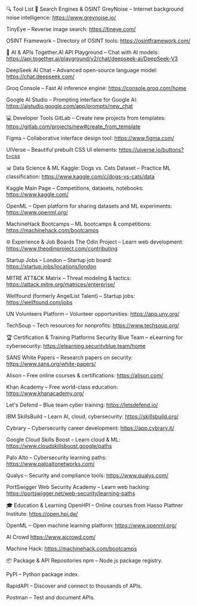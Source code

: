 🔍 Tool List
🔎 Search Engines & OSINT
GreyNoise – Internet background noise intelligence: https://www.greynoise.io/

TinyEye – Reverse image search: https://tineye.com/

OSINT Framework – Directory of OSINT tools: https://osintframework.com/


🧠 AI & APIs
Together.AI API Playground – Chat with AI models: https://api.together.ai/playground/v2/chat/deepseek-ai/DeepSeek-V3

DeepSeek AI Chat – Advanced open-source language model: https://chat.deepseek.com/

Groq Console – Fast AI inference engine: https://console.groq.com/home

Google AI Studio – Prompting interface for Google AI: https://aistudio.google.com/app/prompts/new_chat


💻 Developer Tools
GitLab – Create new projects from templates: https://gitlab.com/projects/new#create_from_template

Figma – Collaborative interface design tool: https://www.figma.com/

UIVerse – Beautiful prebuilt CSS UI elements: https://uiverse.io/buttons?t=css


📊 Data Science & ML
Kaggle: Dogs vs. Cats Dataset – Practice ML classification: https://www.kaggle.com/c/dogs-vs-cats/data

Kaggle Main Page – Competitions, datasets, notebooks: https://www.kaggle.com/

OpenML – Open platform for sharing datasets and ML experiments: https://www.openml.org/

MachineHack Bootcamps – ML bootcamps & competitions: https://machinehack.com/bootcamps


🌐 Experience & Job Boards
The Odin Project – Learn web development: https://www.theodinproject.com/contributing

Startup Jobs – London – Startup job board: https://startup.jobs/locations/london

MITRE ATT&CK Matrix – Threat modeling & tactics: https://attack.mitre.org/matrices/enterprise/

Wellfound (formerly AngelList Talent) – Startup jobs: https://wellfound.com/jobs

UN Volunteers Platform – Volunteer opportunities: https://app.unv.org/

TechSoup – Tech resources for nonprofits: https://www.techsoup.org/


🏆 Certification & Training Platforms
Security Blue Team – eLearning for cybersecurity: https://elearning.securityblue.team/home

SANS White Papers – Research papers on security: https://www.sans.org/white-papers/

Alison – Free online courses & certifications: https://alison.com/

Khan Academy – Free world-class education: https://www.khanacademy.org/

Let's Defend – Blue team cyber training: https://letsdefend.io/

IBM SkillsBuild – Learn AI, cloud, cybersecurity: https://skillsbuild.org/

Cybrary – Cybersecurity career development: https://app.cybrary.it/

Google Cloud Skills Boost – Learn cloud & ML: https://www.cloudskillsboost.google/paths

Palo Alto – Cybersecurity learning paths: https://www.paloaltonetworks.com/

Qualys – Security and compliance tools: https://www.qualys.com/

PortSwigger Web Security Academy – Learn web hacking: https://portswigger.net/web-security/learning-paths



🎓 Education & Learning
OpenHPI – Online courses from Hasso Plattner Institute: https://open.hpi.de/

OpenML – Open machine learning platform: https://www.openml.org/

AI Crowd https://www.aicrowd.com/

Machine Hack: https://machinehack.com/bootcamps



📦 Package & API Repositories
npm – Node.js package registry.

PyPI – Python package index.

RapidAPI – Discover and connect to thousands of APIs.

Postman – Test and document APIs.




 

  
    
